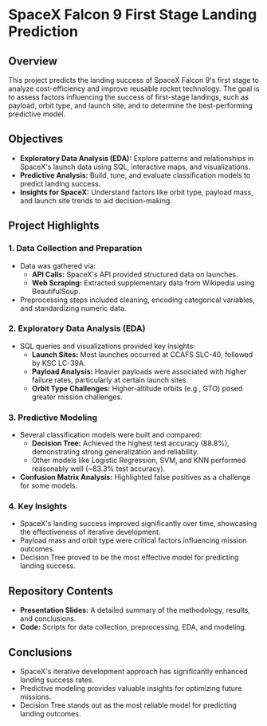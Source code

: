 # SpaceX Falcon 9 First Stage Landing Prediction

## Overview

This project predicts the landing success of SpaceX Falcon 9's first stage to analyze cost-efficiency and improve reusable rocket technology. The goal is to assess factors influencing the success of first-stage landings, such as payload, orbit type, and launch site, and to determine the best-performing predictive model.

## Objectives

- **Exploratory Data Analysis (EDA):** Explore patterns and relationships in SpaceX's launch data using SQL, interactive maps, and visualizations.
- **Predictive Analysis:** Build, tune, and evaluate classification models to predict landing success.
- **Insights for SpaceX:** Understand factors like orbit type, payload mass, and launch site trends to aid decision-making.

## Project Highlights

### 1. **Data Collection and Preparation**
- Data was gathered via:
  - **API Calls:** SpaceX's API provided structured data on launches.
  - **Web Scraping:** Extracted supplementary data from Wikipedia using BeautifulSoup.
- Preprocessing steps included cleaning, encoding categorical variables, and standardizing numeric data.

### 2. **Exploratory Data Analysis (EDA)**
- SQL queries and visualizations provided key insights:
  - **Launch Sites:** Most launches occurred at CCAFS SLC-40, followed by KSC LC-39A.
  - **Payload Analysis:** Heavier payloads were associated with higher failure rates, particularly at certain launch sites.
  - **Orbit Type Challenges:** Higher-altitude orbits (e.g., GTO) posed greater mission challenges.

### 3. **Predictive Modeling**
- Several classification models were built and compared:
  - **Decision Tree:** Achieved the highest test accuracy (88.8%), demonstrating strong generalization and reliability.
  - Other models like Logistic Regression, SVM, and KNN performed reasonably well (~83.3% test accuracy).
- **Confusion Matrix Analysis:** Highlighted false positives as a challenge for some models.

### 4. **Key Insights**
- SpaceX's landing success improved significantly over time, showcasing the effectiveness of iterative development.
- Payload mass and orbit type were critical factors influencing mission outcomes.
- Decision Tree proved to be the most effective model for predicting landing success.

## Repository Contents

- **Presentation Slides:** A detailed summary of the methodology, results, and conclusions.
- **Code:** Scripts for data collection, preprocessing, EDA, and modeling.

## Conclusions

- SpaceX's iterative development approach has significantly enhanced landing success rates.
- Predictive modeling provides valuable insights for optimizing future missions.
- Decision Tree stands out as the most reliable model for predicting landing outcomes.
